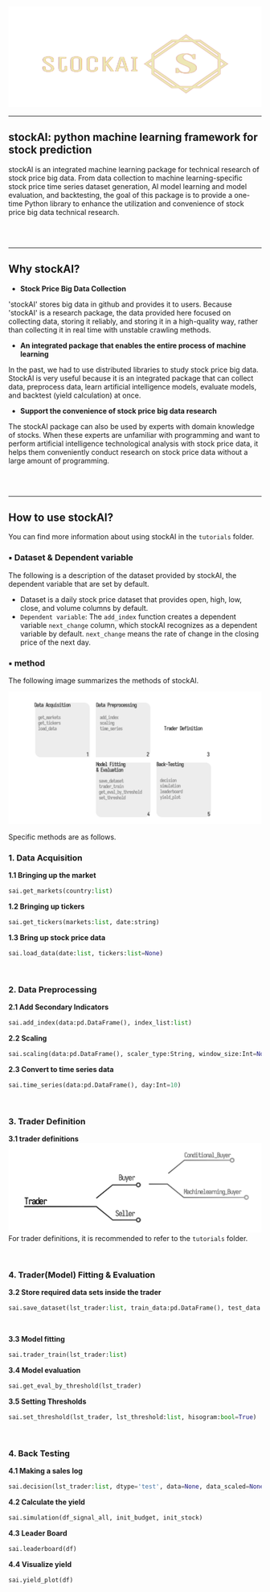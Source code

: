 <img src="./image/logo_remove.png" width="800" height="200"/>

------
## stockAI: python machine learning framework for stock prediction
stockAI is an integrated machine learning package for technical research of stock price big data. From data collection to machine learning-specific stock price time series dataset generation, AI model learning and model evaluation, and backtesting, the goal of this package is to provide a one-time Python library to enhance the utilization and convenience of stock price big data technical research.

<br>
<br>

------
## Why stockAI? 
- **Stock Price Big Data Collection** 

 'stockAI' stores big data in github and provides it to users. Because 'stockAI' is a research package, the data provided here focused on collecting data, storing it reliably, and storing it in a high-quality way, rather than collecting it in real time with unstable crawling methods.

- **An integrated package that enables the entire process of machine learning** 

 In the past, we had to use distributed libraries to study stock price big data. StockAI is very useful because it is an integrated package that can collect data, preprocess data, learn artificial intelligence models, evaluate models, and backtest (yield calculation) at once.

- **Support the convenience of stock price big data research** 

 The stockAI package can also be used by experts with domain knowledge of stocks. When these experts are unfamiliar with programming and want to perform artificial intelligence technological analysis with stock price data, it helps them conveniently conduct research on stock price data without a large amount of programming.

<br>
<br>

------
## How to use stockAI? 
You can find more information about using stockAI in the `tutorials` folder.


### ▪️ Dataset & Dependent variable
The following is a description of the dataset provided by stockAI, the dependent variable that are set by default.

- Dataset is a daily stock price dataset that provides open, high, low, close, and volume columns by default.
- `Dependent variable`: The `add_index` function creates a dependent variable `next_change` column, which stockAI recognizes as a dependent variable by default. `next_change` means the rate of change in the closing price of the next day.


### ▪️ method 
The following image summarizes the methods of stockAI.  

![img](./image/stockAI_img1.png)


Specific methods are as follows.

### 1. Data Acquisition 

**1.1 Bringing up the market**
```python
sai.get_markets(country:list)
```

**1.2 Bringing up tickers**
```python
sai.get_tickers(markets:list, date:string)
```

**1.3 Bring up stock price data**
```python
sai.load_data(date:list, tickers:list=None)
```

<br>

### 2. Data Preprocessing

**2.1 Add Secondary Indicators** 
```python
sai.add_index(data:pd.DataFrame(), index_list:list)
```

**2.2 Scaling**
```python
sai.scaling(data:pd.DataFrame(), scaler_type:String, window_size:Int=None)
```

**2.3 Convert to time series data**
```python
sai.time_series(data:pd.DataFrame(), day:Int=10)
```
<br>


### 3. Trader Definition
**3.1 trader definitions**
![img](./image/stockAI_img2.png)
For trader definitions, it is recommended to refer to the `tutorials` folder. 

<br>

### 4. Trader(Model) Fitting & Evaluation 
**3.2 Store required data sets inside the trader**
```python
sai.save_dataset(lst_trader:list, train_data:pd.DataFrame(), test_data:pd.DataFrame(), train_data_scaled:pd.DataFrame()=None, test_data_scaled:pd.DataFrame()=None)

```

<br>

**3.3 Model fitting**
```python
sai.trader_train(lst_trader:list)
```

**3.4 Model evaluation** 
```python
sai.get_eval_by_threshold(lst_trader)
```

**3.5 Setting Thresholds**
```python
sai.set_threshold(lst_trader, lst_threshold:list, hisogram:bool=True)
```

<br>

### 4. Back Testing  
**4.1 Making a sales log**
```python
sai.decision(lst_trader:list, dtype='test', data=None, data_scaled=None)
```

**4.2 Calculate the yield**
```python
sai.simulation(df_signal_all, init_budget, init_stock)
```

**4.3 Leader Board**
```python
sai.leaderboard(df)
```

**4.4 Visualize yield** 
```python
sai.yield_plot(df)
```
